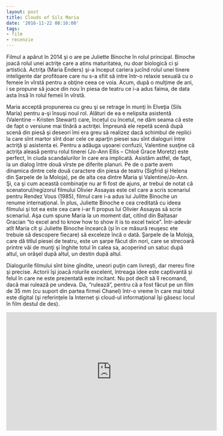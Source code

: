 ```yaml
---
layout: post
title: Clouds of Sils Maria
date: '2016-11-22 08:16:00'
tags:
- film
- recenzie
---
```


Filmul a apărut în 2014 şi o are pe Juliette Binoche în rolul principal. Binoche joacă rolul unei actriţe care a atins maturitatea, nu doar biologică ci şi artistică. Actriţa (Maria Enders) şi-a început cariera jucînd rolul unei tinere inteligente dar profitoare care nu s-a sfiit să intre într-o relaxie sexuală cu o femeie în vîrstă pentru a obţine ceea ce voia. Acum, după o mulţime de ani, i se propune să joace din nou în piesa de teatru ce i-a adus faima, de data asta însă în rolul femeii în vîrstă.

Maria acceptă propunerea cu greu şi se retrage în munţi în Elveţia (Sils Maria) pentru a-şi însuşi noul rol. Alături de ea e nelipsita asistentă (Valentine – Kristen Stewart) care, încetul cu încetul, ne dăm seama că este de fapt o versiune mai tînără a actriţei. Împreună ele repetă scenă după scenă din piesă şi deseori îmi era greu să realizez dacă schimbul de replici la care sînt martor sînt doar cele ce aparţin piesei sau sînt dialoguri între actriţă şi asistenta ei. Pentru a adăuga uşoarei confuzii, Valentine susţine că actriţa aleasă pentru rolul tinerei (Jo-Ann Ellis – Chloë Grace Moretz) este perfect, în ciuda scandalurilor în care era implicată. Asistăm astfel, de fapt, la un dialog între două vîrste pe diferite planuri. Pe de o parte avem dinamica dintre cele două caractere din piesa de teatru (Sigfrid şi Helena din Şarpele de la Moloja), pe de alta cea dintre Maria şi Valentine/Jo-Ann.
Şi, ca şi cum această combinaţie nu ar fi fost de ajuns, ar trebui de notat că scenatorul/regizorul filmului Olivier Assayas este cel care a scris scenariul pentru Rendez Vous (1985), filmul care i-a adus lui Julitte Binoche un renume internaţional. În plus, Juliette Binoche e cea creditată cu ideea filmului şi tot ea este cea care i-ar fi propus lui Olivier Assayas să scrie scenariul.
Aşa cum spune Maria la un moment dat, citînd din Baltasar Gracian “to excel and to know how to show it is to excel twice”. Într-adevăr atît Maria cît şi Juliette Binoche încearcă (şi în ce măsură reuşesc ete trebuie să descopere fiecare) să exceleze încă o dată.
Şarpele de la Moloja, care dă titlul piesei de teatru, este un şarpe făcut din nori, care se strecoară printre văi de munţi şi înghite totul în calea sa, acoperind un satuc după altul, un orăşel după altul, un destin după altul.

Dialogurile filmului sînt bine gîndite, uneori puţin cam livreşti, dar mereu fine şi precise. Actorii îşi joacă rolurile excelent, întreaga idee este captivantă şi felul în care ne este prezentată este incitant. Nu pot decît să îl recomand, dacă mai rulează pe undeva. Da, “rulează”, pentru că a fost făcut pe un film de 35 mm (cu suport din partea firmei Chanel) într-o vreme în care mai totul este digital (şi referinţele la Internet şi cloud-ul informaţional îşi găsesc locul în film destul de des).

<iframe width="560" height="315" src="https://www.youtube.com/embed/PbVHlm7RcDs" frameborder="0" allowfullscreen></iframe>

